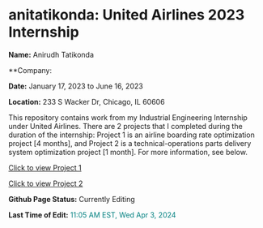 # anitatikonda: United Airlines 2023 Internship

**Name:** Anirudh Tatikonda

**Company:

**Date:** January 17, 2023 to June 16, 2023

**Location:** 233 S Wacker Dr, Chicago, IL 60606

This repository contains work from my Industrial Engineering Internship under United Airlines. There are 2 projects that I completed during the duration of the internship: Project 1 is an airline boarding rate optimization project \[4 months\], and Project 2 is a technical-operations parts delivery system optimization project \[1 month\]. For more information, see below.

[Click to view Project 1](https://github.com/anitatikonda/pages/ltang82/CS4641_Team47/Proposal)

[Click to view Project 2](https://github.gatech.edu/pages/ltang82/CS4641_Team47/Midterm)

**Github Page Status:** Currently Editing

**Last Time of Edit:** <span style="color:teal"> 11:05 AM EST, Wed Apr 3, 2024 </span>
